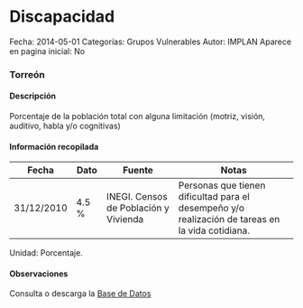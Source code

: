 Discapacidad
=====

Fecha: 2014-05-01
Categorías: Grupos Vulnerables
Autor: IMPLAN
Aparece en pagina inicial: No

### Torreón

#### Descripción

Porcentaje de la población total con alguna limitación (motriz, visión, auditivo, habla y/o cognitivas)

<!-- break -->

#### Información recopilada

<table class="table table-hover table-bordered matriz">
  <thead>
    <tr><th>Fecha</th><th>Dato</th><th>Fuente</th><th>Notas</th></tr>
  </thead>
  <tbody>
    <tr><td class="centrado">31/12/2010</td><td class="derecha">4.5 %</td><td>INEGI. Censos de Población y Vivienda</td><td>Personas que tienen dificultad para el desempeño y/o realización de tareas en la vida cotidiana.</td></tr>
  </tbody>
</table>

Unidad: Porcentaje.

#### Observaciones

Consulta o descarga la [Base de Datos](http://www.inegi.org.mx/sistemas/consulta_resultados/iter2010.aspx?c=27329&s=est)

